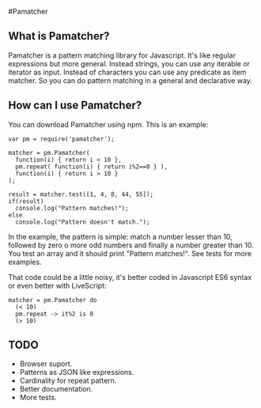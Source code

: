 #Pamatcher

## What is Pamatcher?
Pamatcher is a pattern matching library for Javascript. It's like regular expressions but more general. Instead strings, you can use any iterable or iterator as input. Instead of characters you can use any predicate as item matcher. So you can do pattern matching in a general and declarative way.

## How can I use Pamatcher?
You can download Pamatcher using npm. This is an example:

```
var pm = require('pamatcher');

matcher = pm.Pamatcher(
  function(i) { return i < 10 },
  pm.repeat( function(i) { return i%2==0 } ),
  function(i) { return i > 10 }
);

result = matcher.test([1, 4, 8, 44, 55]);
if(result)
  console.log("Pattern matches!");
else
  console.log("Pattern doesn't match.");
```

In the example, the pattern is simple: match a number lesser than 10, followed by zero o more odd numbers and finally a number greater than 10. You test an array and it should print "Pattern matches!". See tests for more examples.

That code could be a little noisy, it's better coded in Javascript ES6 syntax or even better with LiveScript:
```livescript
matcher = pm.Pamatcher do
  (< 10)
  pm.repeat -> it%2 is 0
  (> 10)

```

## TODO
- Browser suport.
- Patterns as JSON like expressions.
- Cardinality for repeat pattern.
- Better documentation.
- More tests.
